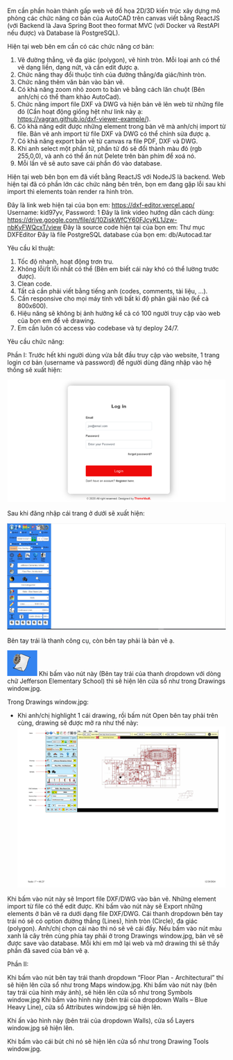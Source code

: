 Em cần phần hoàn thành gấp web vẽ đồ họa 2D/3D kiến trúc xây dựng mô phỏng các chức năng cơ bản của AutoCAD trên canvas viết bằng ReactJS (với Backend là Java Spring Boot theo format MVC (với Docker và RestAPI nếu được) và Database là PostgreSQL).


Hiện tại web bên em cần có các chức năng cơ bản:
1.	Vẽ đường thẳng, vẽ đa giác (polygon), vẽ hình tròn. Mỗi loại anh có thể vẽ dạng liền, dạng nứt, và cần edit được ạ.
2.	Chức năng thay đổi thuộc tính của đường thẳng/đa giác/hình tròn.
3.	Chức năng thêm văn bản vào bản vẽ.
4.	Có khả năng zoom nhỏ zoom to bản vẽ bằng cách lăn chuột (Bên anh/chị có thể tham khảo AutoCad).
5.	Chức năng import file DXF và DWG và hiện bản vẽ lên web từ những file đó (Cần hoạt động giống hệt như link này ạ: https://vagran.github.io/dxf-viewer-example/).
6.	Có khả năng edit được những element trong bản vẽ mà anh/chị import từ file. Bản vẽ anh import từ file DXF và DWG có thể chỉnh sửa được ạ.
7.	Có khả năng export bản vẽ từ canvas ra file PDF, DXF và DWG. 
8. 	Khi anh select một phần tử, phần tử đó sẽ đổi thành màu đỏ (rgb 255,0,0), và anh có thể ấn nút Delete trên bàn phím để xoá nó.
9. 	Mỗi lần vẽ sẽ auto save cái phần đó vào database.

Hiện tại web bên bọn em đã viết bằng ReactJS với NodeJS là backend. Web hiện tại đã có phần lớn các chức năng bên trên, bọn em đang gặp lỗi sau khi import thì elements toàn render ra hình tròn.

Đây là link web hiện tại của bọn em: https://dxf-editor.vercel.app/
Username: kid97yv, Password: 1
Đây là link video hướng dẫn cách dùng: https://drive.google.com/file/d/10ZiskWfCY60FJcyKL1Jzw-nbKyFWQcxT/view
Đây là source code hiện tại của bọn em: Thư mục DXFEditor
Đây là file PostgreSQL database của bọn em: db/Autocad.tar


Yêu cầu kĩ thuật:
1.	Tốc độ nhanh, hoạt động trơn tru.
2.	Không lỗi/Ít lỗi nhất có thể (Bên em biết cái này khó có thể lường trước được).
3.	Clean code.
4.	Tất cả cần phải viết bằng tiếng anh (codes, comments, tài liệu, …).
5.	Cần responsive cho mọi máy tính với bất kì độ phân giải nào (kể cả 800x600).
6.	Hiệu năng sẽ không bị ảnh hưởng kể cả có 100 người truy cập vào web của bọn em để vẽ drawing.
7.	Em cần luôn có access vào codebase và tự deploy 24/7.



Yêu cầu chức năng:

Phần I: 
Trước hết khi người dùng vừa bắt đầu truy cập vào website, 1 trang login cơ bản (username và password) để người dùng đăng nhập vào hệ thống sẽ xuất hiện:

![image alt](https://github.com/quangtorres/Web-based-Drawing/blob/b446e6de585cbbc158962c97a128c85f2eda0ef4/img/login-page.png)

Sau khi đăng nhập cái trang ở dưới sẽ xuất hiện:

![image alt](https://github.com/quangtorres/Web-based-Drawing/blob/bf23318feb436c7387a495b2d7ca0dfd622d138d/Designs/Canvas%201.jpg)



Bên tay trái là thanh công cụ, còn bên tay phải là bản vẽ ạ.

![image alt](https://github.com/quangtorres/Web-based-Drawing/blob/3299daa33266925b863f59f0cbc2dd1b9ab1f5af/img/drawing-tool-icon.PNG) Khi bấm vào nút này (Bên tay trái của thanh dropdown với dòng chữ Jefferson Elementary School) thì sẽ hiện lên cửa sổ như trong Drawings window.jpg.

Trong Drawings window.jpg:
-	Khi anh/chị highlight 1 cái drawing, rồi bấm nút Open bên tay phải trên cùng, drawing sẽ được mở ra như thế này:
![image alt](https://github.com/quangtorres/Web-based-Drawing/blob/3299daa33266925b863f59f0cbc2dd1b9ab1f5af/Designs/Canvas.jpg)
 

Khi bấm vào nút này sẽ Import file DXF/DWG vào bản vẽ. Những element import từ file có thể edit được.
  Khi bấm vào nút này sẽ Export những elements ở bản vẽ ra dưới dạng file DXF/DWG.
  Cái thanh dropdown bên tay trái nó sẽ có option đường thẳng (Lines), hình tròn (Circle), đa giác (polygon). Anh/chị chọn cái nào thì nó sẽ vẽ cái đấy. 
Nếu bấm vào nút màu xanh lá cây trên cùng phía tay phải ở trong Drawings window.jpg, bản vẽ sẽ được save vào database. Mỗi khi em mở lại web và mở drawing thì sẽ thấy phần đã saved của bản vẽ ạ.


Phần II: 

Khi bấm vào nút bên tay trái thanh dropdown “Floor Plan - Architectural” thí sẽ hiện lên cửa sổ như trong Maps window.jpg.
 	Khi bấm vào nút này (bên tay trái của hình máy ảnh), sẽ hiên lên cửa sổ như trong Symbols window.jpg
  Khi bấm vào hình này (bên trái của dropdown Walls – Blue Heavy Line), cửa sổ Attributes 
window.jpg sẽ hiện lên.

  Khi ấn vào hình này (bên trái của dropdown Walls), cửa sổ Layers window.jpg sẽ hiện lên.

  Khi bấm vào cái bút chì nó sẽ hiện lên cửa sổ như trong Drawing Tools window.jpg.



